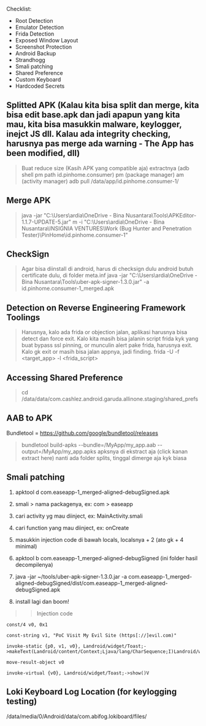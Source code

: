 Checklist:
- Root Detection
- Emulator Detection
- Frida Detection
- Exposed Window Layout
- Screenshot Protection
- Android Backup
- Strandhogg
- Smali patching
- Shared Preference
- Custom Keyboard
- Hardcoded Secrets



## Splitted APK (Kalau kita bisa split dan merge, kita bisa edit base.apk dan jadi apapun yang kita mau, kita bisa masukkin malware, keylogger, inejct JS dll. Kalau ada integrity checking, harusnya pas merge ada warning - The App has been modified, dll)
> Buat reduce size (Kasih APK yang compatible aja)
> extractnya (adb shell pm path id.pinhome.consumer)
pm (package manager)
am (activity manager)
> adb pull /data/app/id.pinhome.consumer-1/

## Merge APK
> java -jar "C:\Users\ardia\OneDrive - Bina Nusantara\Tools\APKEditor-1.1.7-UPDATE-5.jar" m -i "C:\Users\ardia\OneDrive - Bina Nusantara\INSIGNIA VENTURES\Work (Bug Hunter and Penetration Tester)\PinHome\id.pinhome.consumer-1"

## CheckSign

> Agar bisa diinstall di android, harus di checksign dulu
> android butuh certificate dulu, di folder meta.inf
> java -jar "C:\Users\ardia\OneDrive - Bina Nusantara\Tools\uber-apk-signer-1.3.0.jar" -a id.pinhome.consumer-1_merged.apk


## Detection on Reverse Engineering Framework Toolings
> Harusnya, kalo ada frida or objection jalan, aplikasi harusnya bisa detect dan force exit. 
> Kalo kita masih bisa jalanin script frida kyk yang buat bypass ssl pinning, or munculin alert pake frida, harusnya exit. Kalo gk exit or masih bisa jalan appnya, jadi finding.
> frida -U -f <target_app> -l <frida_script>


## Accessing Shared Preference
> cd /data/data/com.cashlez.android.garuda.allinone.staging/shared_prefs


## AAB to APK
Bundletool = https://github.com/google/bundletool/releases
> bundletool build-apks --bundle=/MyApp/my_app.aab --output=/MyApp/my_app.apks
> apksnya di ekstract aja (click kanan extract here)
> nanti ada folder splits, tinggal dimerge aja kyk biasa


## Smali patching

1. apktool d com.easeapp-1_merged-aligned-debugSigned.apk

2. smali > nama packagenya, ex: com > easeapp

3. cari activity yg mau diinject, ex: MainActivity.smali

4. cari function yang mau diinject, ex: onCreate

5. masukkin injection code di bawah locals, localsnya + 2 (ato gk + 4 minimal)

6. apktool b com.easeapp-1_merged-aligned-debugSigned (ini folder hasil decompilenya)

7. java -jar ~/tools/uber-apk-signer-1.3.0.jar -a com.easeapp-1_merged-aligned-debugSigned/dist/com.easeapp-1_merged-aligned-debugSigned.apk

8. install lagi dan boom!


>> Injection code
```
const/4 v0, 0x1

const-string v1, "PoC Visit My Evil Site (https[://]evil.com)"

invoke-static {p0, v1, v0}, Landroid/widget/Toast;->makeText(Landroid/content/Context;Ljava/lang/CharSequence;I)Landroid/widget/Toast;

move-result-object v0

invoke-virtual {v0}, Landroid/widget/Toast;->show()V
```


## Loki Keyboard Log Location (for keylogging testing)
/data/media/0/Android/data/com.abifog.lokiboard/files/




